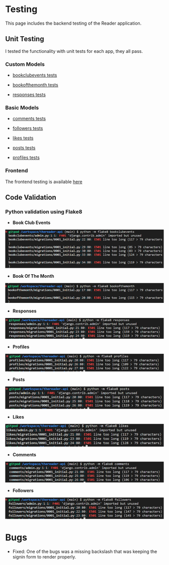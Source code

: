 # **Testing**

This page includes the backend testing of the Reader application.

## **Unit Testing**

I tested the functionality with unit tests for each app, they all pass.

### **Custom Models**

- [bookclubevents tests](bookclubevents/tests.py)

- [bookofthemonth tests](bookofthemonth/tests.py)

- [responses tests](responses/tests.py)

### **Basic Models**

- [comments tests](comments/tests.py)

- [followers tests](followers/tests.py)

- [likes tests](likes/tests.py)

- [posts tests](posts/tests.py)

- [profiles tests](profiles/tests.py)

### **Frontend**

The frontend testing is available [here](https://github.com/vivienrauch/thereader/blob/main/TESTING.md)

## **Code Validation**

### Python validation using Flake8

- **Book Club Events**

![flake8bce](docs/flake8_booklclubevents.png)

- **Book Of The Month**

![flake8botm](docs/flake8_bookofthemonth.png)

- **Responses**

![flake8responses](docs/flake8_responses.png)

- **Profiles**

![flake8profiles](docs/flake8_profiles.png)

- **Posts**

![flake8posts](docs/flake8_posts.png)

- **Likes**

![flake8likes](docs/flake8_likes.png)

- **Comments**

![flake8comments](docs/flake8_comments.png)

- **Followers**

![flake8followers](docs/flake8_followers.png)

# **Bugs**

- Fixed: One of the bugs was a missing backslash that was keeping the signin form to render properly.

